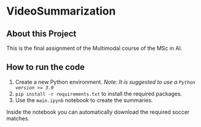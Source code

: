 # **VideoSummarization**

## **About this Project**

This is the final assignment of the Multimodal course of the MSc in AI.

## **How to run the code**

1. Create a new Python environment. *Note: It is suggested to use a `Python version >= 3.9`*
2. `pip install -r requirements.txt` to install the required packages.
3. Use the `main.ipynb` notebook to create the summaries.

Inside the notebook you can automatically download the required soccer matches.